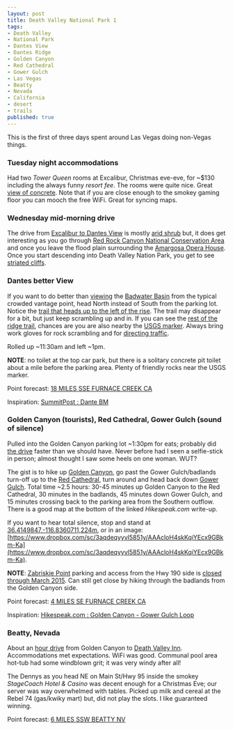 ```yaml
---
layout: post
title: Death Valley National Park 1
tags:
- Death Valley
- National Park
- Dantes View
- Dantes Ridge
- Golden Canyon
- Red Cathedral
- Gower Gulch
- Las Vegas
- Beatty
- Nevada
- California
- desert
- trails
published: true
---
```

This is the first of three days spent around Las Vegas doing non-Vegas things.

### Tuesday night accommodations
Had two _Tower Queen_ rooms at Excalibur, Christmas eve-eve, for
~$130 including the always funny _resort fee_. The rooms were quite nice.
Great [view of concrete](https://drive.google.com/file/d/0B611viYGQAn5NjU2NlFobUFzZTQ/view?usp=sharing).
Note that if you are close enough to the smokey gaming floor you can mooch the
free WiFi. Great for syncing maps.

### Wednesday mid-morning drive
The drive from [Excalibur to Dantes View](https://goo.gl/maps/4S4AN) is
mostly [arid shrub](https://drive.google.com/open?id=0B611viYGQAn5bGZOTjhqaDBHMFk)
but, it does get interesting as you go through
[Red Rock Canyon National Conservation Area](http://www.blm.gov/nv/st/en/fo/lvfo/blm_programs/blm_special_areas/red_rock_nca.html)
and once you leave the flood plain surrounding the
[Amargosa Opera House](https://drive.google.com/open?id=0B611viYGQAn5Ym4wcVNlczhVMlU).
Once you start descending into Death Valley Nation Park, you get to see
[striated cliffs](https://drive.google.com/open?id=0B611viYGQAn5QV9WT0tsblJxT28).

### Dantes better View
If you want to do better than [viewing](http://www.nps.gov/media/photo/gallery.htm?id=F3BD499E-155D-4519-3E9E9CB9799EA446)
the
[Badwater Basin](http://www.nps.gov/photosmultimedia/photogallery.htm?id=F3AECF9F-155D-4519-3EAABFC85829E3CB)
from the typical crowded vantage point, head North instead of South from the parking
lot. Notice the
[trail that heads up to the left of the rise](https://drive.google.com/open?id=0B611viYGQAn5UlZzUDEtTm96c1U).
The trail may disappear for a bit, but just keep scrambling up and in.
If you can see the [rest of the ridge trail](https://drive.google.com/open?id=0B611viYGQAn5TEdVY2l4OFhXdmc),
chances are you are also nearby the [USGS marker](https://drive.google.com/open?id=0B611viYGQAn5ejRmM2xoampxeFU).
Always bring work gloves for rock scrambling and for
[directing traffic](https://drive.google.com/open?id=0B611viYGQAn5LWJ0MTRHS3g3TWc).

Rolled up ~11:30am and left ~1pm.

__NOTE__: no toilet at the top car park, but there is a solitary concrete pit
toilet about a mile before the parking area. Plenty of friendly rocks near the
USGS marker.

Point forecast: [18 MILES SSE FURNACE CREEK CA](http://forecast.weather.gov/MapClick.php?lat=36.2226749&lon=-116.7257793)

Inspiration: [SummitPost : Dante BM](http://www.summitpost.org/dante-bm/391640)

### Golden Canyon (tourists), Red Cathedral, Gower Gulch (sound of silence)
Pulled into the Golden Canyon parking lot ~1:30pm for eats; probably did
[the drive](https://goo.gl/maps/4ogDW) faster than we should have. Never before
had I seen a selfie-stick in person; almost thought I saw some heels on one woman. WUT?

The gist is to hike up
[Golden Canyon](https://www.dropbox.com/sc/56kf88b6h7c0or0/AAAoKxXDeih6hfUKKfvbKAr7a),
go past the Gower Gulch/badlands turn-off
up to the [Red Cathedral](https://www.dropbox.com/sc/pvyvf5kxf4zxcn3/AAAlPI2DIzabVr28Lvtcdc0pa),
turn around and head back down
[Gower Gulch](https://www.dropbox.com/sc/yvk0ztvaxbs3pe2/AADc6mb7VgkBKjUFOjq-6Wvja).
Total time ~2.5 hours: 30-45 minutes up Golden Canyon to the Red Cathedral, 30 minutes
in the badlands, 45 minutes down Gower Gulch, and 15 minutes crossing back to the parking
area from the Southern outflow.
There is a good map
at the bottom of the linked _Hikespeak.com_ write-up.

If you want to hear total silence, stop and stand at
[36.4149847,-116.8360711,224m](https://www.google.com/maps/@36.4149847,-116.8360711,224m/data=!3m1!1e3),
or in an image:
[https://www.dropbox.com/sc/3aqdeqyyvl5851y/AAAcloH4skKqiYEcx9GBkm-Ka](https://www.dropbox.com/sc/3aqdeqyyvl5851y/AAAcloH4skKqiYEcx9GBkm-Ka).

__NOTE__: [Zabriskie Point](http://www.hikespeak.com/attractions/zabriskie-point-in-death-valley/)
parking and access from the Hwy 190 side is
[closed through March 2015](http://www.nps.gov/deva/learn/news/zabriskie-point.htm).
Can still get close by hiking through the badlands from the Golden Canyon side.

Point forecast: [4 MILES SE FURNACE CREEK CA](http://forecast.weather.gov/MapClick.php?lat=36.4169778&lon=-116.8208077)

Inspiration:
[Hikespeak.com : Golden Canyon - Gower Gulch Loop](http://www.hikespeak.com/trails/golden-canyon-gower-gulch-loop-in-death-valley/)

### Beatty, Nevada
About an [hour drive](https://goo.gl/maps/0ShSp) from Golden Canyon to
[Death Valley Inn](http://www.tripadvisor.com/Hotel_Review-g45919-d1232760-Reviews-Death_Valley_Inn-Beatty_Nevada.html).
Accommodations met expectations. WiFi was good. Communal pool area hot-tub had some windblown
grit; it was very windy after all!

The Dennys as you head NE on Main St/Hwy 95 inside the smokey _StageCoach Hotel & Casino_ was
decent enough for a Christmas Eve; our server was way overwhelmed with tables.
Picked up milk and cereal at the Rebel 74 (gas/kwiky mart) but, did not play the slots.
I like guaranteed winning.

Point forecast: [6 MILES SSW BEATTY NV](http://forecast.weather.gov/MapClick.php?lat=36.9085558&lon=-116.7592299)
